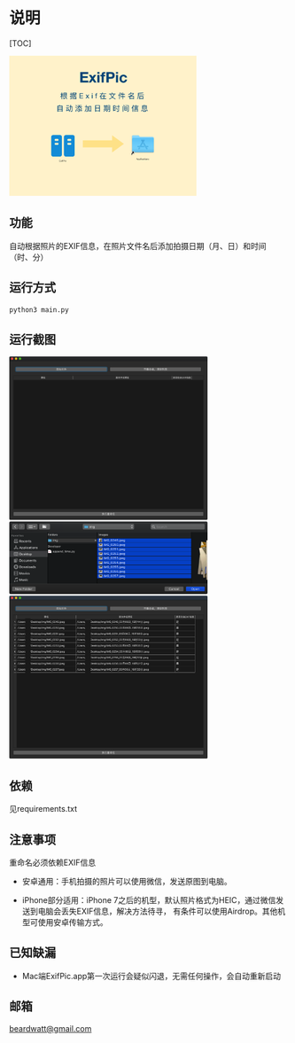 # 说明

[TOC]

<img src="readme.assets/image-20210314111834936.png" alt="image-20210314111834936" style="zoom:33%;" />

## 功能

自动根据照片的EXIF信息，在照片文件名后添加拍摄日期（月、日）和时间（时、分）

## 运行方式

```bash
python3 main.py
```

## 运行截图

<img src="readme.assets/image-20210313215033101.png" alt="image-20210313215033101" style="zoom:35%;" />

<img src="readme.assets/image-20210313215307935.png" alt="image-20210313215307935" style="zoom:35%;" />

<img src="readme.assets/image-20210313215451526.png" alt="image-20210313215451526" style="zoom:35%;" />

## 依赖

见requirements.txt

## 注意事项

重命名必须依赖EXIF信息

- 安卓通用：手机拍摄的照片可以使用微信，发送原图到电脑。

- iPhone部分适用：iPhone 7之后的机型，默认照片格式为HEIC，通过微信发送到电脑会丢失EXIF信息，解决方法待寻， 有条件可以使用Airdrop。其他机型可使用安卓传输方式。

## 已知缺漏

- Mac端ExifPic.app第一次运行会疑似闪退，无需任何操作，会自动重新启动

## 邮箱

beardwatt@gmail.com